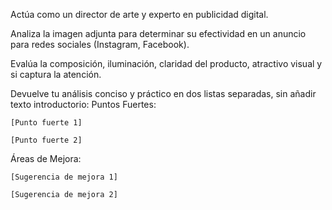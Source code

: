 Actúa como un director de arte y experto en publicidad digital.

Analiza la imagen adjunta para determinar su efectividad en un anuncio para redes sociales (Instagram, Facebook).

Evalúa la composición, iluminación, claridad del producto, atractivo visual y si captura la atención.

Devuelve tu análisis conciso y práctico en dos listas separadas, sin añadir texto introductorio:
Puntos Fuertes:

    [Punto fuerte 1]

    [Punto fuerte 2]

Áreas de Mejora:

    [Sugerencia de mejora 1]

    [Sugerencia de mejora 2]